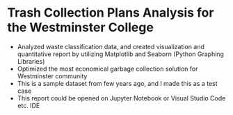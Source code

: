 # Trash Collection Plans Analysis for the Westminster College
- Analyzed waste classification data, and created visualization and quantitative report by utilizing Matplotlib and Seaborn (Python Graphing Libraries)
- Optimized the most economical garbage collection solution for Westminster community
- This is a sample dataset from few years ago, and I made this as a test case
- This report could be opened on Jupyter Notebook or Visual Studio Code etc. IDE
